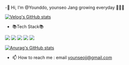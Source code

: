
-👋 Hi, I’m @Younddo, younseo Jang
growing everyday 🌱🌱🌼
<!-- <img src="https://img.shields.io/badge/이름-색상코드?style=flat-square&logo=로고명&logoColor=로고색"/>
<a href="링크"><img src="위에있는뱃지코드"/></a> -->
[![Velog's GitHub stats](https://velog-readme-stats.vercel.app/api?name=younseo1016)](https://velog.io/@younseo1016)

- 📚Tech Stack📚

<img src="https://img.shields.io/badge/Spring-6DB33F?style=flat-square&logo=spring&logoColor=black"/> <img src="https://img.shields.io/badge/SpringBoot-6DB33F?style=flat-square&logo=springboot&logoColor=black"/> <img src="https://img.shields.io/badge/github-181717?style=flat-square&logo=github&logoColor=white"/> <img src="https://img.shields.io/badge/git-F05032?style=flat-square&logo=git&logoColor=black"/> <img src="https://img.shields.io/badge/java-FF81F9?style=flat-square"/>

<!-- [![Top Langs](https://github-readme-stats.vercel.app/api/top-langs/?username=Younddo)](https://github.com/Younddo/github-readme-stats) -->

[![Anurag's GitHub stats](https://github-readme-stats.vercel.app/api?username=Younddo)](https://github.com/Younddo/github-readme-stats)

- 📫 How to reach me : email younseojj@gmail.com

<!---
Younddo/Younddo is a ✨ special ✨ repository because its `README.md` (this file) appears on your GitHub profile.
You can click the Preview link to take a look at your changes.
--->
